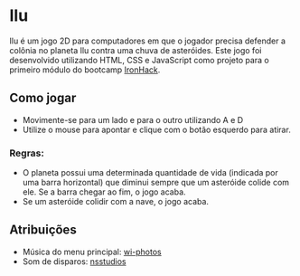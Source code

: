 # Ilu

Ilu é um jogo 2D para computadores em que o jogador precisa defender a colônia no planeta Ilu contra uma chuva de asteróides. Este jogo foi desenvolvido utilizando HTML, CSS e JavaScript como projeto para o primeiro módulo do bootcamp [IronHack](https://www.ironhack.com).

## Como jogar

- Movimente-se para um lado e para o outro utilizando A e D
- Utilize o mouse para apontar e clique com o botão esquerdo para atirar.

### Regras:

- O planeta possui uma determinada quantidade de vida (indicada por uma barra horizontal) que diminui sempre que um asteróide colide com ele. Se a barra chegar ao fim, o jogo acaba.
- Se um asteróide colidir com a nave, o jogo acaba.

## Atribuições

- Música do menu principal: [wi-photos](https://freesound.org/people/wi-photos/sounds/480932/)
- Som de disparos: [nsstudios](https://freesound.org/people/nsstudios/sounds/344276/)
